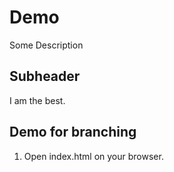 # Demo

Some Description 

## Subheader

I am the best.

## Demo for branching

1. Open index.html on your browser.
